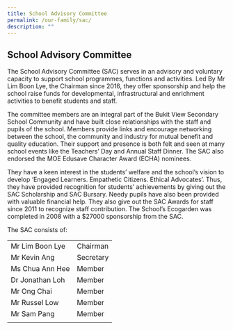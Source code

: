 ```yaml
---
title: School Advisory Committee
permalink: /our-family/sac/
description: ""
---
```

## School Advisory Committee

The School Advisory Committee (SAC) serves in an advisory and voluntary capacity to support school programmes, functions and activities. Led By Mr Lim Boon Lye, the Chairman since 2016, they offer sponsorship and help the school raise funds for developmental, infrastructural and enrichment activities to benefit students and staff.  
  
The committee members are an integral part of the Bukit View Secondary School Community and have built close relationships with the staff and pupils of the school. Members provide links and encourage networking between the school, the community and industry for mutual benefit and quality education. Their support and presence is both felt and seen at many school events like the Teachers’ Day and Annual Staff Dinner. The SAC also endorsed the MOE Edusave Character Award (ECHA) nominees.  
  
They have a keen interest in the students’ welfare and the school’s vision to develop ‘Engaged Learners. Empathetic Citizens. Ethical Advocates’. Thus, they have provided recognition for students’ achievements by giving out the SAC Scholarship and SAC Bursary. Needy pupils have also been provided with valuable financial help. They also give out the SAC Awards for staff since 2011 to recognize staff contribution. The School’s Ecogarden was completed in 2008 with a $27000 sponsorship from the SAC.

The SAC consists of:

|   |   |
|---|---|
| Mr Lim Boon Lye  | Chairman  |
|  Mr Kevin Ang | Secretary  |
|  Ms Chua Ann Hee | Member  |
|  Dr Jonathan Loh | Member  |
|  Mr Ong Chai | Member  |
|  Mr Russel Low | Member  |
| Mr Sam Pang  |  Member |
|   |   |
